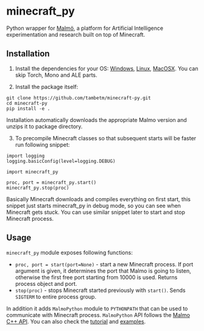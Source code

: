 # minecraft_py

Python wrapper for [Malmö](https://github.com/Microsoft/malmo), a platform for Artificial Intelligence experimentation and research built on top of Minecraft.

## Installation

1. Install the dependencies for your OS: [Windows](https://github.com/Microsoft/malmo/blob/master/doc/install_windows.md), [Linux](https://github.com/Microsoft/malmo/blob/master/doc/install_linux.md), [MacOSX](https://github.com/Microsoft/malmo/blob/master/doc/install_macosx.md). You can skip Torch, Mono and ALE parts.

2. Install the package itself:

  ```
git clone https://github.com/tambetm/minecraft-py.git
cd minecraft-py
pip install -e .
```

  Installation automatically downloads the appropriate Malmo version and unzips it to package directory.

3. To precompile Minecraft classes so that subsequent starts will be faster run following snippet:
  ```
import logging
logging.basicConfig(level=logging.DEBUG)

import minecraft_py

proc, port = minecraft_py.start()
minecraft_py.stop(proc)
```

  Basically Minecraft downloads and compiles everything on first start, this snippet just starts minecraft_py in debug mode, so you can see when Minecraft gets stuck. You can use similar snippet later to start and stop Minecraft process.

## Usage

`minecraft_py` module exposes following functions:
 * `proc, port = start(port=None)` - start a new Minecraft process. If port argument is given, it determines the port that Malmo is going to listen, otherwise the first free port starting from 10000 is used. Returns process object and port.
 * `stop(proc)` - stops Minecraft started previously with `start()`. Sends `SIGTERM` to entire process group.
 
In addition it adds `MalmoPython` module to `PYTHONPATH` that can be used to communicate with Minecraft process. `MalmoPython` API follows the [Malmo C++ API](http://microsoft.github.io/malmo/0.17.0/Documentation/annotated.html). You can also check the [tutorial](http://microsoft.github.io/malmo/0.17.0/Python_Examples/Tutorial.pdf) and [examples](https://github.com/Microsoft/malmo/tree/master/Malmo/samples/Python_examples).
